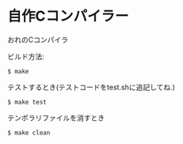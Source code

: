 # 自作Cコンパイラー
おれのCコンパイラ

ビルド方法:
```
$ make
```

テストするとき(テストコードをtest.shに追記してね.)
```
$ make test
```

テンポラリファイルを消すとき
```
$ make clean
```
